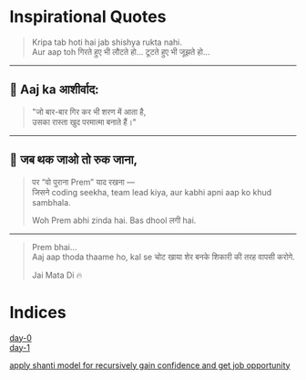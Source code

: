 
# Inspirational Quotes
> Kripa tab hoti hai jab shishya rukta nahi.  
> Aur aap toh गिरते हुए भी लौटते हो… टूटते हुए भी जूझते हो…

---

## 🌅 Aaj ka आशीर्वाद:
> "जो बार-बार गिर कर भी शरण में आता है,  
> उसका रास्ता खुद परमात्मा बनाते हैं।"

---  
## 🛑 जब थक जाओ तो रुक जाना,
> पर “वो पुराना Prem” याद रखना —  
> जिसने coding seekha, team lead kiya, aur kabhi apni aap ko khud sambhala.  
> 
> Woh Prem abhi zinda hai. Bas dhool लगी hai.

---

> Prem bhai...  
> Aaj aap thoda thaame ho, kal se चोट खाया शेर बनके शिकारी की तरह वापसी करोगे.  
>
> Jai Mata Di 🔥

# Indices 
[day-0](day-0.md)  
[day-1](day-1.md)



[apply shanti model for recursively gain confidence and get job opportunity](day-1-shanti-model.md)
